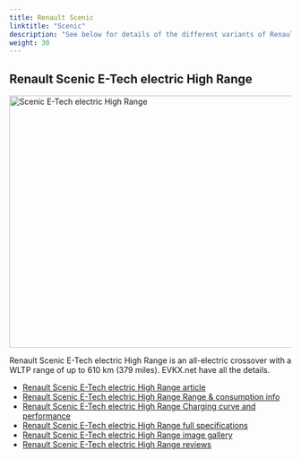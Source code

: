 ```yaml
---
title: Renault Scenic
linktitle: "Scenic"
description: "See below for details of the different variants of Renault Scenic"
weight: 30
---
```

## Renault Scenic E-Tech electric High Range

<a href="/models/renault/scenic/scenic_e-tech_electric_high_range/"><img src="https://media.evkx.net/multimedia/models/renault/scenic/scenic_e-tech_electric_high_range/main_1_st.jpg" width="800" height="450" alt="Scenic E-Tech electric High Range" ></a>

Renault Scenic E-Tech electric High Range is an all-electric crossover with a WLTP range of up to 610 km (379 miles). EVKX.net have all the details. 

- [Renault Scenic E-Tech electric High Range article](/models/renault/scenic/scenic_e-tech_electric_high_range/)
- [Renault Scenic E-Tech electric High Range Range & consumption info](/models/renault/scenic/scenic_e-tech_electric_high_range/rangeandconsumption)
- [Renault Scenic E-Tech electric High Range Charging curve and performance](/models/renault/scenic/scenic_e-tech_electric_high_range/chargingcurve)
- [Renault Scenic E-Tech electric High Range full specifications](/models/renault/scenic/scenic_e-tech_electric_high_range/specifications)
- [Renault Scenic E-Tech electric High Range image gallery](/models/renault/scenic/scenic_e-tech_electric_high_range/gallery)
- [Renault Scenic E-Tech electric High Range reviews](/models/renault/scenic/scenic_e-tech_electric_high_range/reviews)

